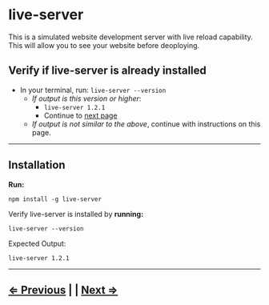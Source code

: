 # live-server

This is a simulated website development server with live reload capability. This will allow you to see your website before deoploying.

## Verify if live-server is already installed

- In your terminal, run: `live-server --version`
  - *If output is this version or higher*:
    - `live-server 1.2.1`
    - Continue to [next page](./8-eslint.md)
  - *If output is not similar to the above*, continue with instructions on this page.

---

## Installation

**Run:**

 `npm install -g live-server`

Verify live-server is installed by **running:**

 `live-server --version`

Expected Output:

`live-server 1.2.1`

---

## [⇐ Previous](./6-node.md) | | [Next ⇒](./8-eslint.md)
